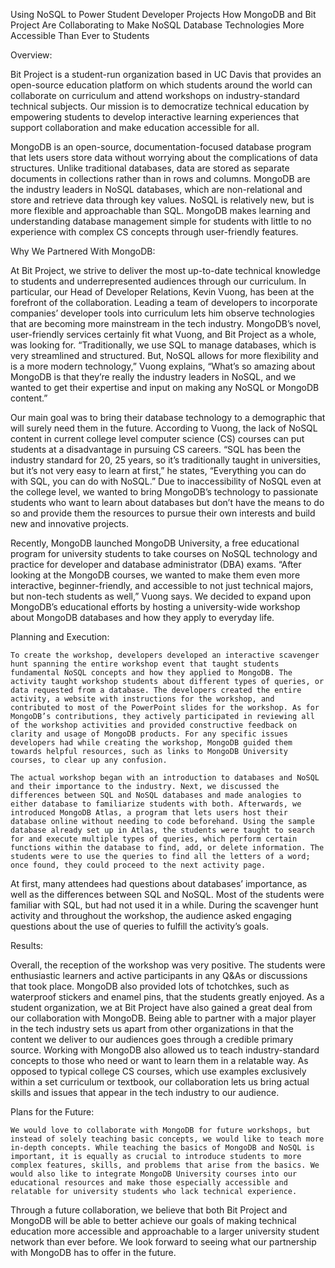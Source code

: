 Using NoSQL to Power Student Developer Projects
How MongoDB and Bit Project Are Collaborating to Make NoSQL Database Technologies More Accessible Than Ever to Students

Overview: 

Bit Project is a student-run organization based in UC Davis that provides an open-source education platform on which students around the world can collaborate on curriculum and attend workshops on industry-standard technical subjects. Our mission is to democratize technical education by empowering students to develop interactive learning experiences that support collaboration and make education accessible for all.

MongoDB is an open-source, documentation-focused database program that lets users store data without worrying about the complications of data structures. Unlike traditional databases, data are stored as separate documents in collections rather than in rows and columns. MongoDB are the industry leaders in NoSQL databases, which are non-relational and store and retrieve data through key values. NoSQL is relatively new, but is more flexible and approachable than SQL. MongoDB makes learning and understanding database management simple for students with little to no experience with complex CS concepts through user-friendly features. 

Why We Partnered With MongoDB:

At Bit Project, we strive to deliver the most up-to-date technical knowledge to students and underrepresented audiences through our curriculum. In particular, our Head of Developer Relations, Kevin Vuong, has been at the forefront of the collaboration. Leading a team of developers to incorporate companies’ developer tools into curriculum lets him observe technologies that are becoming more mainstream in the tech industry. MongoDB’s novel, user-friendly services certainly fit what Vuong, and Bit Project as a whole, was looking for. “Traditionally, we use SQL to manage databases, which is very streamlined and structured. But, NoSQL allows for more flexibility and is a more modern technology,” Vuong explains, “What’s so amazing about MongoDB is that they’re really the industry leaders in NoSQL, and we wanted to get their expertise and input on making any NoSQL or MongoDB content.” 

Our main goal was to bring their database technology to a demographic that will surely need them in the future. According to Vuong, the lack of NoSQL content in current college level computer science (CS) courses can put students at a disadvantage in pursuing CS careers. “SQL has been the industry standard for 20, 25 years, so it’s traditionally taught in universities, but it’s not very easy to learn at first,” he states, “Everything you can do with SQL, you can do with NoSQL.” Due to inaccessibility of NoSQL even at the college level, we wanted to bring MongoDB’s technology to passionate students who want to learn about databases but don’t have the means to do so and provide them the resources to pursue their own interests and build new and innovative projects.

Recently, MongoDB launched MongoDB University, a free educational program for university students to take courses on NoSQL technology and practice for developer and database administrator (DBA) exams. “After looking at the MongoDB courses, we wanted to make them even more interactive, beginner-friendly, and accessible to not just technical majors, but non-tech students as well,” Vuong says. We decided to expand upon MongoDB’s educational efforts by hosting a university-wide workshop about MongoDB databases and how they apply to everyday life.

Planning and Execution:

	To create the workshop, developers developed an interactive scavenger hunt spanning the entire workshop event that taught students fundamental NoSQL concepts and how they applied to MongoDB. The activity taught workshop students about different types of queries, or data requested from a database. The developers created the entire activity, a website with instructions for the workshop, and contributed to most of the PowerPoint slides for the workshop. As for MongoDB’s contributions, they actively participated in reviewing all of the workshop activities and provided constructive feedback on clarity and usage of MongoDB products. For any specific issues developers had while creating the workshop, MongoDB guided them towards helpful resources, such as links to MongoDB University courses, to clear up any confusion. 

	The actual workshop began with an introduction to databases and NoSQL and their importance to the industry. Next, we discussed the differences between SQL and NoSQL databases and made analogies to either database to familiarize students with both. Afterwards, we introduced MongoDB Atlas, a program that lets users host their database online without needing to code beforehand. Using the sample database already set up in Atlas, the students were taught to search for and execute multiple types of queries, which perform certain functions within the database to find, add, or delete information. The students were to use the queries to find all the letters of a word; once found, they could proceed to the next activity page. 

At first, many attendees had questions about databases’ importance, as well as the differences between SQL and NoSQL. Most of the students were familiar with SQL, but had not used it in a while. During the scavenger hunt activity and throughout the workshop, the audience asked engaging questions about the use of queries to fulfill the activity’s goals. 

Results: 

Overall, the reception of the workshop was very positive. The students were enthusiastic learners and active participants in any Q&As or discussions that took place. MongoDB also provided lots of tchotchkes, such as waterproof stickers and enamel pins, that the students greatly enjoyed. As a student organization, we at Bit Project have also gained a great deal from our collaboration with MongoDB. Being able to partner with a major player in the tech industry sets us apart from other organizations in that the content we deliver to our audiences goes through a credible primary source. Working with MongoDB also allowed us to teach industry-standard concepts to those who need or want to learn them in a relatable way. As opposed to typical college CS courses, which use examples exclusively within a set curriculum or textbook, our collaboration lets us bring actual skills and issues that appear in the tech industry to our audience. 

Plans for the Future:

	We would love to collaborate with MongoDB for future workshops, but instead of solely teaching basic concepts, we would like to teach more in-depth concepts. While teaching the basics of MongoDB and NoSQL is important, it is equally as crucial to introduce students to more complex features, skills, and problems that arise from the basics. We would also like to integrate MongoDB University courses into our educational resources and make those especially accessible and relatable for university students who lack technical experience. 
Through a future collaboration, we believe that both Bit Project and MongoDB will be able to better achieve our goals of making technical education more accessible and approachable to a larger university student network than ever before. We look forward to seeing what our partnership with MongoDB has to offer in the future.

